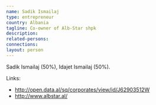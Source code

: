 ```yaml
---
name: Sadik Ismailaj
type: entrepreneur
country: Albania
tagline: Co-owner of Alb-Star shpk
description:
related-persons:
connections:
layout: person
---
```

Sadik Ismailaj (50%), Idajet Ismailaj (50%).

Links:
* <http://open.data.al/sq/corporates/view/id/J62903512W>
* <http://www.albstar.al/>
